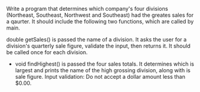Write a program that determines which company's four divisions (Northeast, Southeast, Northwest and Southeast)
had the greates sales for a qaurter. It should include the following two functions, which are called by main.

double getSales() is passed the name of a division. It asks the user for a division's quarterly sale figure, validate the input, then returns it.
It should be called once for each division.
- void findHighest() is passed the four sales totals. It determines which is largest and prints the name of the high grossing division,
along with is sale figure. 
Input validation: Do not accept a dollar amount less than $0.00.
